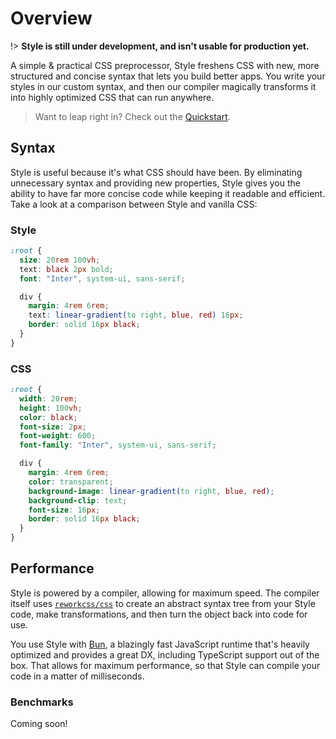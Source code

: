# Overview

!> **Style is still under development, and isn't usable for production yet.**

A simple &amp; practical CSS preprocessor, Style freshens CSS with new, more structured and concise syntax that lets you build better apps. You write your styles in our custom syntax, and then our compiler magically transforms it into highly optimized CSS that can run anywhere.

> Want to leap right in? Check out the [Quickstart](getting-started/quickstart.md).

## Syntax

Style is useful because it's what CSS should have been. By eliminating unnecessary syntax and providing new properties, Style gives you the ability to have far more concise code while keeping it readable and efficient. Take a look at a comparison between Style and vanilla CSS:

<!-- tabs:start -->

### **Style**

```css
:root {
  size: 20rem 100vh;
  text: black 2px bold;
  font: "Inter", system-ui, sans-serif;

  div {
    margin: 4rem 6rem;
    text: linear-gradient(to right, blue, red) 16px;
    border: solid 16px black;
  }
}
```

### **CSS**

```css
:root {
  width: 20rem;
  height: 100vh;
  color: black;
  font-size: 2px;
  font-weight: 600;
  font-family: "Inter", system-ui, sans-serif;

  div {
    margin: 4rem 6rem;
    color: transparent;
    background-image: linear-gradient(to right, blue, red);
    background-clip: text;
    font-size: 16px;
    border: solid 16px black;
  }
}
```

<!-- tabs:end -->

## Performance

Style is powered by a compiler, allowing for maximum speed. The compiler itself uses [`reworkcss/css`](https://github.com/reworkcss/css) to create an abstract syntax tree from your Style code, make transformations, and then turn the object back into code for use.

You use Style with [Bun](https://bun.sh/), a blazingly fast JavaScript runtime that's heavily optimized and provides a great DX, including TypeScript support out of the box. That allows for maximum performance, so that Style can compile your code in a matter of milliseconds.

### Benchmarks

Coming soon!
